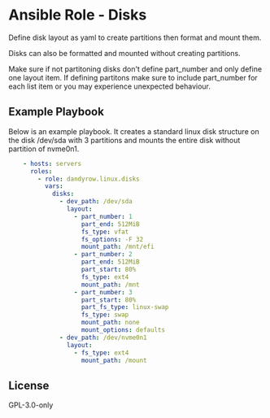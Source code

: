 Ansible Role - Disks
====================

Define disk layout as yaml to create partitions then format and mount them.

Disks can also be formatted and mounted without creating partitions.

Make sure if not partitoning disks don't define part_number and only define one
layout item. If defining partitons make sure to include part_number for each
list item or you may experience unexpected behaviour.

Example Playbook
----------------

Below is an example playbook. It creates a standard linux disk structure on
the disk /dev/sda with 3 partitions and mounts the entire disk without partition
of nvme0n1.

```yaml
    - hosts: servers
      roles:
        - role: dandyrow.linux.disks
          vars:
            disks:
              - dev_path: /dev/sda
                layout:
                  - part_number: 1
                    part_end: 512MiB
                    fs_type: vfat
                    fs_options: -F 32
                    mount_path: /mnt/efi
                  - part_number: 2
                    part_end: 512MiB
                    part_start: 80%
                    fs_type: ext4
                    mount_path: /mnt
                  - part_number: 3
                    part_start: 80%
                    part_fs_type: linux-swap
                    fs_type: swap
                    mount_path: none
                    mount_options: defaults
              - dev_path: /dev/nvme0n1
                layout:
                  - fs_type: ext4
                    mount_path: /mount
```
License
-------

GPL-3.0-only
